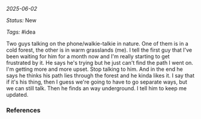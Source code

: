 *2025-06-02*

*Status:* New

*Tags:* #idea 

Two guys talking on the phone/walkie-talkie in nature. One of them is in a cold forest, the other is in warm grasslands (me).
I tell the first guy that I've been waiting for him for a month now and I'm really starting to get frustrated by it. He says he's trying but he just can't find the path I went on. I'm getting more and more upset. Stop talking to him. And in the end he says he thinks his path lies through the forest and he kinda likes it. I say that if it's his thing, then I guess we're going to have to go separate ways, but we can still talk. Then he finds an way underground. I tell him to keep me updated.



### References